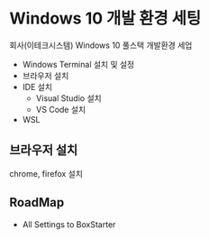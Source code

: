 # Windows 10 개발 환경 세팅
 회사(이테크시스템) Windows 10 풀스택 개발환경 세업
 
 - Windows Terminal 설치 및 설정
 - 브라우저 설치
 - IDE 설치 
   * Visual Studio 설치
   * VS Code 설치 
 - WSL 
 
## 브라우저 설치
 chrome, firefox 설치



## RoadMap

- All Settings to BoxStarter
